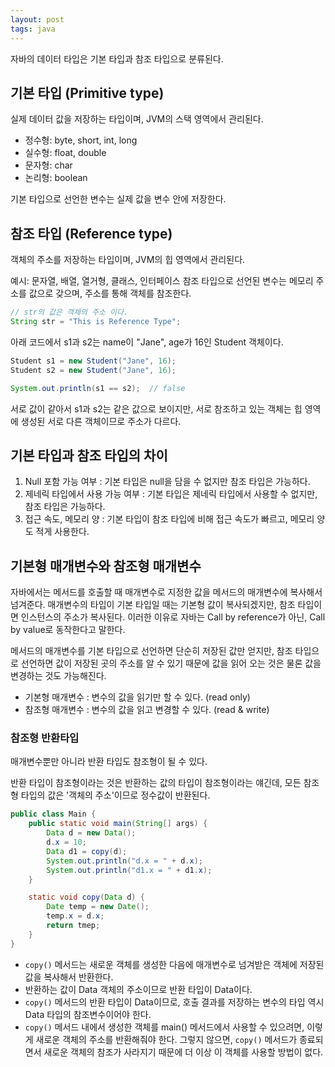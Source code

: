 ```yaml
---
layout: post
tags: java
---
```


자바의 데이터 타입은 기본 타입과 참조 타입으로 분류된다.

## 기본 타입 (Primitive type)

실제 데이터 값을 저장하는 타입이며, JVM의 스택 영역에서 관리된다.

- 정수형: byte, short, int, long
- 실수형: float, double
- 문자형: char
- 논리형: boolean

기본 타입으로 선언한 변수는 실제 값을 변수 안에 저장한다.

## 참조 타입 (Reference type)

객체의 주소를 저장하는 타입이며, JVM의 힙 영역에서 관리된다.

예시: 문자열, 배열, 열거형, 클래스, 인터페이스
참조 타입으로 선언된 변수는 메모리 주소를 값으로 갖으며, 주소를 통해 객체를 참조한다.

```java
// str의 값은 객체의 주소 이다.
String str = "This is Reference Type";
```

아래 코드에서 s1과 s2는 name이 "Jane", age가 16인 Student 객체이다.

```java
Student s1 = new Student("Jane", 16);
Student s2 = new Student("Jane", 16);

System.out.println(s1 == s2);  // false
```

서로 값이 같아서 s1과 s2는 같은 값으로 보이지만, 서로 참조하고 있는 객체는 힙 영역에 생성된 서로 다른 객체이므로 주소가 다르다.

## 기본 타입과 참조 타입의 차이

1. Null 포함 가능 여부 : 기본 타입은 null을 담을 수 없지만 참조 타입은 가능하다.
2. 제네릭 타입에서 사용 가능 여부 : 기본 타입은 제네릭 타입에서 사용할 수 없지만, 참조 타입은 가능하다.
3. 접근 속도, 메모리 양 : 기본 타입이 참조 타입에 비해 접근 속도가 빠르고, 메모리 양도 적게 사용한다.

## 기본형 매개변수와 참조형 매개변수

자바에서는 메서드를 호출할 때 매개변수로 지정한 값을 메서드의 매개변수에 복사해서 넘겨준다. 매개변수의 타입이 기본 타입일 때는 기본형 값이 복사되겠지만, 참조 타입이면 인스턴스의 주소가 복사된다. 이러한 이유로 자바는 Call by reference가 아닌, Call by value로 동작한다고 말한다.

메서드의 매개변수를 기본 타입으로 선언하면 단순히 저장된 값만 얻지만, 참조 타입으로 선언하면 값이 저장된 곳의 주소를 알 수 있기 때문에 값을 읽어 오는 것은 물론 값을 변경하는 것도 가능해진다.

- 기본형 매개변수 : 변수의 값을 읽기만 할 수 있다. (read only)
- 참조형 매개변수 : 변수의 값을 읽고 변경할 수 있다. (read & write)

### 참조형 반환타입

매개변수뿐만 아니라 반환 타입도 참조형이 될 수 있다.

반환 타입이 참조형이라는 것은 반환하는 값의 타입이 참조형이라는 얘긴데, 모든 참조형 타입의 값은 '객체의 주소'이므로 정수값이 반환된다.

```java
public class Main {
	public static void main(String[] args) {
		Data d = new Data();
		d.x = 10;
		Data d1 = copy(d);
		System.out.println("d.x = " + d.x);
		System.out.println("d1.x = " + d1.x);
	}

	static void copy(Data d) {
		Date temp = new Date();
		temp.x = d.x;
		return tmep;
	}
}
```

- `copy()` 메서드는 새로운 객체를 생성한 다음에 매개변수로 넘겨받은 객체에 저장된 값을 복사해서 반환한다.
- 반환하는 값이 Data 객체의 주소이므로 반환 타입이 Data이다.
- `copy()` 메서드의 반환 타입이 Data이므로, 호출 결과를 저장하는 변수의 타입 역시 Data 타입의 참조변수이어야 한다.
- `copy()` 메서드 내에서 생성한 객체를 main() 메서드에서 사용할 수 있으려면, 이렇게 새로운 객체의 주소를 반환해줘야 한다. 그렇지 않으면, `copy()` 메서드가 종료되면서 새로운 객체의 참조가 사라지기 때문에 더 이상 이 객체를 사용할 방법이 없다.
